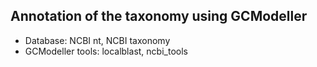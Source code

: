 ## Annotation of the taxonomy using GCModeller

+ Database: NCBI nt, NCBI taxonomy
+ GCModeller tools: localblast, ncbi_tools 
